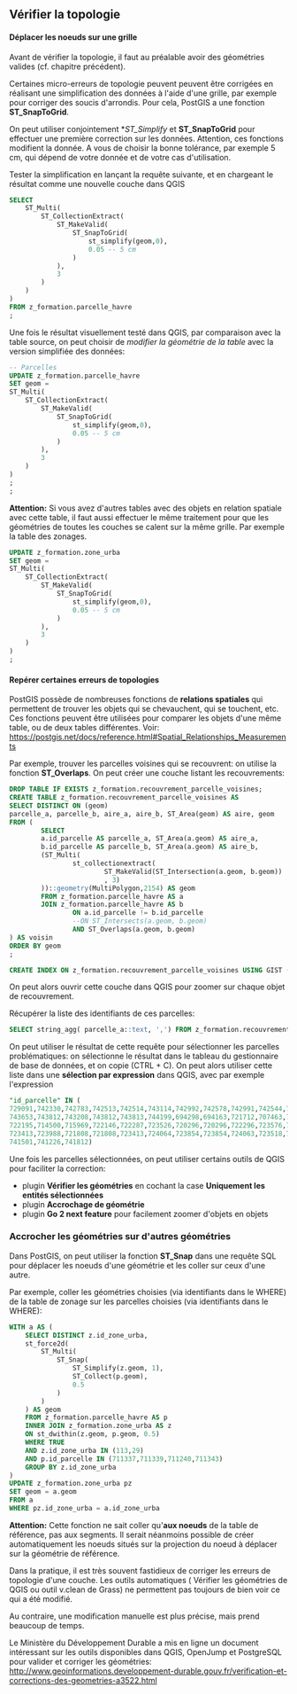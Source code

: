 ## Vérifier la topologie

#### Déplacer les noeuds sur une grille

Avant de vérifier la topologie, il faut au préalable avoir des géométries valides (cf. chapitre précédent).

Certaines micro-erreurs de topologie peuvent peuvent être corrigées en réalisant une simplification des données à l'aide d'une grille, par exemple pour corriger des soucis d'arrondis. Pour cela, PostGIS a une fonction **ST_SnapToGrid**.

On peut utiliser conjointement **ST_Simplify* et **ST_SnapToGrid** pour effectuer une première correction sur les données. Attention, ces fonctions modifient la donnée. A vous de choisir la bonne tolérance, par exemple 5 cm, qui dépend de votre donnée et de votre cas d'utilisation.

Tester la simplification en lançant la requête suivante, et en chargeant le résultat comme une nouvelle couche dans QGIS

```sql
SELECT
    ST_Multi(
        ST_CollectionExtract(
            ST_MakeValid(
                ST_SnapToGrid(
                    st_simplify(geom,0),
                    0.05 -- 5 cm
                )
            ),
            3
        )
    )
)
FROM z_formation.parcelle_havre
;
```

Une fois le résultat visuellement testé dans QGIS, par comparaison avec la table source, on peut choisir de *modifier la géométrie de la table* avec la version simplifiée des données:

```sql
-- Parcelles
UPDATE z_formation.parcelle_havre
SET geom =
ST_Multi(
    ST_CollectionExtract(
        ST_MakeValid(
            ST_SnapToGrid(
                st_simplify(geom,0),
                0.05 -- 5 cm
            )
        ),
        3
    )
)
;
;
```

**Attention:** Si vous avez d'autres tables avec des objets en relation spatiale avec cette table, il faut aussi effectuer le même traitement pour que les géométries de toutes les couches se calent sur la même grille. Par exemple la table des zonages.

```sql
UPDATE z_formation.zone_urba
SET geom =
ST_Multi(
    ST_CollectionExtract(
        ST_MakeValid(
            ST_SnapToGrid(
                st_simplify(geom,0),
                0.05 -- 5 cm
            )
        ),
        3
    )
)
;
```


#### Repérer certaines erreurs de topologies

PostGIS possède de nombreuses fonctions de **relations spatiales** qui permettent de trouver les objets qui se chevauchent, qui se touchent, etc. Ces fonctions peuvent être utilisées pour comparer les objets d'une même table, ou de deux tables différentes. Voir: https://postgis.net/docs/reference.html#Spatial_Relationships_Measurements

Par exemple, trouver les parcelles voisines qui se recouvrent: on utilise la fonction **ST_Overlaps**. On peut créer une couche listant les recouvrements:


```sql
DROP TABLE IF EXISTS z_formation.recouvrement_parcelle_voisines;
CREATE TABLE z_formation.recouvrement_parcelle_voisines AS
SELECT DISTINCT ON (geom)
parcelle_a, parcelle_b, aire_a, aire_b, ST_Area(geom) AS aire, geom
FROM (
        SELECT
        a.id_parcelle AS parcelle_a, ST_Area(a.geom) AS aire_a,
        b.id_parcelle AS parcelle_b, ST_Area(a.geom) AS aire_b,
        (ST_Multi(
                st_collectionextract(
                        ST_MakeValid(ST_Intersection(a.geom, b.geom))
                        , 3)
        ))::geometry(MultiPolygon,2154) AS geom
        FROM z_formation.parcelle_havre AS a
        JOIN z_formation.parcelle_havre AS b
                ON a.id_parcelle != b.id_parcelle
                --ON ST_Intersects(a.geom, b.geom)
                AND ST_Overlaps(a.geom, b.geom)
) AS voisin
ORDER BY geom
;

CREATE INDEX ON z_formation.recouvrement_parcelle_voisines USING GIST (geom);

```

On peut alors ouvrir cette couche dans QGIS pour zoomer sur chaque objet de recouvrement.

Récupérer la liste des identifiants de ces parcelles:

```sql
SELECT string_agg( parcelle_a::text, ',') FROM z_formation.recouvrement_parcelle_voisines;
```

On peut utiliser le résultat de cette requête pour sélectionner les parcelles problématiques: on sélectionne le résultat dans le tableau du gestionnaire de base de données, et on copie (CTRL + C). On peut alors utiliser cette liste dans une **sélection par expression** dans QGIS, avec par exemple l'expression

```sql
"id_parcelle" IN (
729091,742330,742783,742513,742514,743114,742992,742578,742991,742544,743009,744282,744378,744378,744281,744199,743646,746445,743680,744280,
743653,743812,743208,743812,743813,744199,694298,694163,721712,707463,744412,707907,707069,721715,721715,696325,696372,746305,722156,722555,
722195,714500,715969,722146,722287,723526,720296,720296,722296,723576,723572,723572,723571,724056,723570,723568,740376,722186,724055,714706,
723413,723988,721808,721808,723413,724064,723854,723854,724063,723518,720736,720653,741079,741227,740932,740932,740891,721259,741304,741304,
741501,741226,741812)
```

Une fois les parcelles sélectionnées, on peut utiliser certains outils de QGIS pour faciliter la correction:

* plugin **Vérifier les géométries** en cochant la case **Uniquement les entités sélectionnées**
* plugin **Accrochage de géométrie**
* plugin **Go 2 next feature** pour facilement zoomer d'objets en objets


### Accrocher les géométries sur d'autres géométries

Dans PostGIS, on peut utiliser la fonction **ST_Snap** dans une requête SQL pour déplacer les noeuds d'une géométrie et les coller sur ceux d'une autre.

Par exemple, coller les géométries choisies (via identifiants dans le WHERE) de la table de zonage sur les parcelles choisies (via identifiants dans le WHERE):

```sql
WITH a AS (
    SELECT DISTINCT z.id_zone_urba,
    st_force2d(
        ST_Multi(
            ST_Snap(
                ST_Simplify(z.geom, 1),
                ST_Collect(p.geom),
                0.5
            )
        )
    ) AS geom
    FROM z_formation.parcelle_havre AS p
    INNER JOIN z_formation.zone_urba AS z
    ON st_dwithin(z.geom, p.geom, 0.5)
    WHERE TRUE
    AND z.id_zone_urba IN (113,29)
    AND p.id_parcelle IN (711337,711339,711240,711343)
    GROUP BY z.id_zone_urba
)
UPDATE z_formation.zone_urba pz
SET geom = a.geom
FROM a
WHERE pz.id_zone_urba = a.id_zone_urba
```

**Attention:** Cette fonction ne sait coller qu'**aux noeuds** de la table de référence, pas aux segments. Il serait néanmoins possible de créer automatiquement les noeuds situés sur la projection du noeud à déplacer sur la géométrie de référence.

Dans la pratique, il est très souvent fastidieux de corriger les erreurs de topologie d'une couche. Les outils automatiques ( Vérifier les géométries de QGIS ou outil v.clean de Grass) ne permettent pas toujours de bien voir ce qui a été modifié.

Au contraire, une modification manuelle est plus précise, mais prend beaucoup de temps.

Le Ministère du Développement Durable a mis en ligne un document intéressant sur les outils disponibles dans QGIS, OpenJump et PostgreSQL pour valider et corriger les géométries: http://www.geoinformations.developpement-durable.gouv.fr/verification-et-corrections-des-geometries-a3522.html

